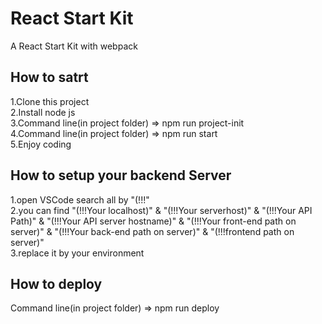 # React Start Kit
A React Start Kit with webpack

## How to satrt
1.Clone this project<br />
2.Install node js<br />
3.Command line(in project folder) => npm run project-init<br />
4.Command line(in project folder) => npm run start<br />
5.Enjoy coding<br />

## How to setup your backend Server
1.open VSCode search all by "(!!!"<br />
2.you can find "(!!!Your localhost)" & "(!!!Your serverhost)" & "(!!!Your API Path)" & "(!!!Your API server hostname)" & "(!!!Your front-end path on server)" & "(!!!Your back-end path on server)" & "(!!!frontend path on server)" <br />
3.replace it by your environment<br />

## How to deploy
Command line(in project folder) => npm run deploy

